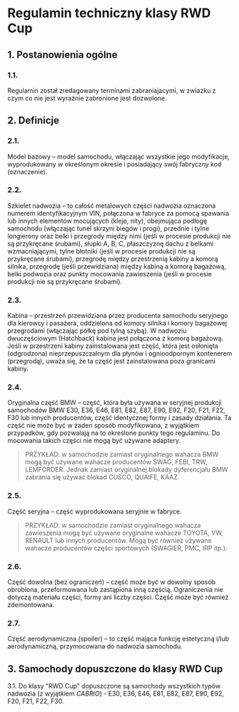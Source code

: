 # Regulamin techniczny klasy RWD Cup

## 1. Postanowienia ogólne

### 1.1.

Regulamin został zredagowany terminami zabraniajacymi, w zwiazku z czym co nie jest wyraźnie zabronione jest dozwolone.

## 2. Definicje

### 2.1.

Model bazowy – model samochodu, włączając wszystkie jego modyfikacje, wyprodukowany w określonym okresie i posiadający swój fabryczny kod (oznaczenie).

### 2.2.

Szkielet nadwozia – to całość metalowych części nadwozia oznaczona numerem identyfikacyjnym VIN, połączona w fabryce za pomocą spawania lub innych elementów mocujących (kleje, nity), obejmująca podłogę samochodu
(włączając tunel skrzyni biegów i progi), przednie i tylne longierony oraz belki i przegrody między nimi (jeśli w procesie produkcji nie są przykręcane śrubami), słupki A, B, C, płaszczyznę dachu z belkami wzmacniającymi,
tylne błotniki (jeśli w procesie produkcji nie są przykręcane śrubami), przegrodę między przestrzenią kabiny a komorą silnika, przegrodę (jeśli przewidziana) między kabiną a komorą bagażową, belki podwozia oraz punkty mocowania zawieszenia (jeśli w procesie produkcji nie są przykręcane śrubami).

### 2.3.

Kabina – przestrzeń przewidziana przez producenta samochodu seryjnego dla kierowcy i pasażera, oddzielona od komory silnika i komory bagażowej przegrodami (włączając półkę pod tylną szybą).
W nadwoziu dwuczęściowym (Hatchback) kabina jest połączona z komorą bagażową. Jeśli w przestrzeni kabiny zainstalowana jest część, która jest osłonięta (odgrodzona) nieprzepuszczalnym dla płynów i ognioodpornym kontenerem (przegrodą),
uważa się, że ta część jest zainstalowana poza granicami kabiny.

### 2.4.

Oryginalna część BMW – część, która była używana w seryjnej produkcji samochodów BMW E30, E36, E46, E81, E82, E87, E90, E92, F20, F21, F22, F30 lub innych producentów, część identycznej formy i zasady działania.
Ta część nie może być w żaden sposób modyfikowana, z wyjątkiem przypadków, gdy pozwalają na to określone punkty tego regulaminu. Do mocowania takich części nie mogą być używane adaptery.

> PRZYKŁAD: w samochodzie zamiast oryginalnego wahacza BMW mogą być używane wahacze producentów SWAG, FEBI, TRW, LEMFORDER. Jednak zamiast oryginalnej blokady dyferencjału BMW zabrania się używać blokad CUSCO, QUAIFE, KAAZ.

### 2.5.

Część seryjna – część wyprodukowana seryjnie w fabryce.

> PRZYKŁAD: w samochodzie zamiast oryginalnego wahacza zawieszenia mogą być używane oryginalne wahacze TOYOTA, VW, RENAULT lub innych producentów. Mogą być również używane wahacze producentów części sportowych (SWAGIER, PMC, IRP itp.).

### 2.6.

Część dowolna (bez ograniczeń) – część może być w dowolny sposób obrobiona, przeformowana lub zastąpiona inną częścią. Ograniczenia nie dotyczą materiału części, formy ani liczby części. Część może być również zdemontowana.

### 2.7.

Część aerodynamiczna (spoiler) – to część mająca funkcję estetyczną i/lub aerodynamiczną, przymocowana do nadwozia samochodu.

## 3. Samochody dopuszczone do klasy RWD Cup

3.1. Do klasy "RWD Cup" dopuszczone są samochody wszystkich typów nadwozia (z wyjątkiem *CABRIO*) - E30, E36, E46, E81, E82, E87, E90, E92, F20, F21, F22, F30.
